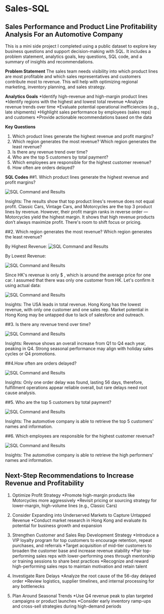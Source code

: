 # Sales-SQL
## **Sales Performance and Product Line Profitability Analysis For an Automotive Company**

This is a mini side project I completed using a public dataset to explore key business questions and support decision-making with SQL. It includes a problem statement, analytics goals, key questions, SQL code, and a summary of insights and recommendations.


**Problem Statement**
The sales team needs visibility into which product lines are most profitable and which sales representatives and customers contribute most to revenue. This will help with optimizing regional marketing, inventory planning, and sales strategy.

**Analytics Goals**
*Identify high-revenue and high-margin product lines
*Identify regions with the highest and lowest total revenue
*Analyze revenue trends over time
*Evaluate potential operational inefficiencies (e.g., late shipments)
*Highlight sales performance by employees (sales reps) and customers
*Provide actionable recommendations based on the data

**Key Questions**
1. Which product lines generate the highest revenue and profit margins?
2. Which region generates the most revenue? Which region generates the least revenue?
3. Is there any revenue trend over time? 
4. Who are the top 5 customers by total payment? 
5. Which employees are responsible for the highest customer revenue?
6. How often are orders delayed? 
   
**SQL Codes** 
##1. Which product lines generate the highest revenue and profit margins?
   
![SQL Command and Results](https://github.com/cristinajiang/Sales-SQL/blob/a3e05c8929f9b8c0ef7ceb82ecc1c1cd0e44ae50/images/SQL%20Top%203%20Product%20Line.png) 

Insights: The results show that top product lines's revenue does not equal profit. Classic Cars, Vintage Cars, and Motorcycles are the top 3 product lines by revenue. However, their profit margin ranks in reverse order — Motorcycles yield the highest margin. It shows that high revenue products don’t always maximize profit. There's room to shift focus or pricing.


##2. Which region generates the most revenue? Which region generates the least revenue?

By Highest Revenue: 
![SQL Command and Results](https://github.com/cristinajiang/Sales-SQL/blob/f79b2285dd2dfcf5d78220ea1f654315472f78a4/images/Highest%20revenue.png)

By Lowest Revenue: 

![SQL Command and Results](https://github.com/cristinajiang/Sales-SQL/blob/f79b2285dd2dfcf5d78220ea1f654315472f78a4/images/Least%20Revenue.png)

Since HK's revenue is only $   , which is around the average price for one car. I assumed that there was only one customer from HK. Let's confirm it using actual data: 

![SQL Command and Results](https://github.com/cristinajiang/Sales-SQL/blob/f79b2285dd2dfcf5d78220ea1f654315472f78a4/images/Sales%20in%20HK.png) 

Insights: The USA leads in total revenue. Hong Kong has the lowest revenue, with only one customer and one sales rep. Market potential in Hong Kong may be untapped due to lack of salesforce and outreach. 

##3. Is there any revenue trend over time?

![SQL Command and Results](https://github.com/cristinajiang/Sales-SQL/blob/df4977c1bd95173934243eefb0d8d62144a8b408/images/Quarter%20Trend.png) 

Insights: Revenue shows an overall increase from Q1 to Q4 each year, peaking in Q4. Strong seasonal performance may align with holiday sales cycles or Q4 promotions. 

##4.How often are orders delayed?
   
![SQL Command and Results](https://github.com/cristinajiang/Sales-SQL/blob/86607e7330d63efe7de3fe5c6e91efae77dec6b3/images/order%20ship%20date.png)

Insights: Only one order delay was found, lasting 56 days, therefore, fulfillment operations appear reliable overall, but rare delays need root cause analysis.

##5. Who are the top 5 customers by total payment?
   
![SQL Command and Results](https://github.com/cristinajiang/Sales-SQL/blob/f79b2285dd2dfcf5d78220ea1f654315472f78a4/images/Top%205%20customers.png)

Insights: The automotive company is able to retrieve the top 5 customers' names and information. 

##6. Which employees are responsible for the highest customer revenue?
   
![SQL Command and Results](https://github.com/cristinajiang/Sales-SQL/blob/e2d0b4c83de0fb66dce2650d053e8439423fdff2/images/Sales%20Rep%20Performance.png)

Insights: The automotive company is able to retrieve the high performers' names and information.  

## **Next-Step Recommendations to Increase Revenue and Profitability** 
1. Optimize Profit Strategy
*Promote high-margin products like Motorcycles more aggressively
*Revisit pricing or sourcing strategy for lower-margin, high-volume lines (e.g., Classic Cars)

2. Consider Expanding into Underserved Markets to Capture Untapped Revenue
*Conduct market research in Hong Kong and evaluate its potential for business growth and expansion

3. Strengthen Customer and Sales Rep Development Strategy
*Introduce a VIP loyalty program for top customers to encourage retention, repeat purchases, and referrals
*Target acquisition of mid-tier customers to broaden the customer base and increase revenue stability
*Pair top-performing sales reps with lower-performing ones through mentorship or training sessions to share best practices
*Recognize and reward high-performing sales reps to maintain motivation and retain talent

4. Investigate Rare Delays 
*Analyze the root cause of the 56-day delayed order
*Review logistics, supplier timelines, and internal processing for any bottlenecks

5. Plan Around Seasonal Trends
*Use Q4 revenue peak to plan targeted campaigns or product launches
*Consider early inventory ramp-ups and cross-sell strategies during high-demand periods


